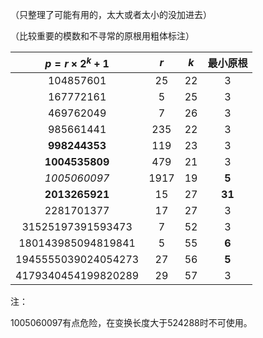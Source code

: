 （只整理了可能有用的，太大或者太小的没加进去）

（比较重要的模数和不寻常的原根用粗体标注）

| $p=r\times 2^k+1$ | $r$  | $k$  | 最小原根 |
| :---------------: | :--: | :--: | :------: |
|     104857601     |  25  |  22  |    3     |
|     167772161     |  5   |  25  |    3     |
|     469762049     |  7   |  26  |    3     |
|     985661441     | 235  |  22  |    3     |
|   **998244353**   | 119  |  23  |    3     |
|  **1004535809**   | 479  |  21  |    3     |
|   *1005060097*    | 1917 |  19  |  **5**   |
|    **2013265921**    |  15  |  27  |  **31**  |
|    2281701377     |  17  |  27  |    3     |
|  31525197391593473  |  7  |  52  |  3  |
| 180143985094819841 |  5  |  55  |  **6**  |
| 1945555039024054273 |  27  |  56  |  **5**  |
| 4179340454199820289 |  29  |  57  |  3  |

注：

1005060097有点危险，在变换长度大于524288时不可使用。

